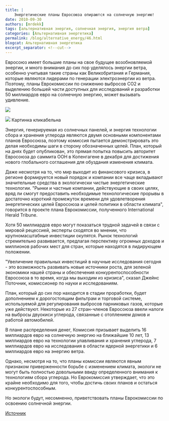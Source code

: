 ```yaml
---
title: |
    Энергетические планы Евросоюза опираются на солнечную энергию!
date: 2010-09-30
authors: [mrdekk]
tags: [альтернативная энергия, солнечная энергия, энергия ветра]
categories: [Альтернативная энергетика]
permalink: /blog/alternative_energy/46.html
blogcat: Альтернативная энергетика
excerpt_separator: <!--cut-->
---
```


Евросоюз имеет большие планы на свое будущее возобновляемой энергии, и много внимания до сих пор уделялось энергии ветра, особенно учитывая такие страны как Великобритания и Германия, которые являются лидерами по генерации электроэнергии из ветра. Поэтому, планы Еврокомиссии по снижению выбросов СО2 и выделению большей части доступных для исследований и разработки 50 миллиардов евро на солнечную энергию, может вызывать удивление.

![](http://itw66.ru/uploads/images/00/00/01/2010/09/29/caeb87.png)

<!--cut-->

![](http://itw66.ru/files/PowerEU-SolarPower.png)
Картинка кликабельна


Энергия, генерируемая из солнечных панелей, и энергия технологии сбора и хранения углерода являются двумя основными компонентами планов Евросоюза, поэтому комиссия пытается демонстрировать это делая необходимы шаги в сторону обозначенных целей. План, который на днях будет опубликован, это прямая попытка повысить авторитет Евросоюза до саммита ООН в Копенгагене  в декабря для достижения нового глобального соглашения для обуздания изменения климата.

Даже несмотря на то, что мир выходит из финансового кризиса, в регионе формируется новый порядок и компании все чаще вкладывают значительные средства в экологически чистые энергетические технологии. "Рынки и частные компании, действующие в своих целях, вряд ли смогут предоставить необходимые технологические прорывы в достаточно короткий промежуток времени для удовлетворения энергетических целей Евросоюза и целей политики в области климата", говорится в проекте плана Еврокомиссии, полученного International Herald Tribune. 

Хотя 50 миллиардов евро могут показаться трудной задачей в связи с мировой рецессией, эксперты сходятся во мнении, что крупномасштабные инвестиции окупятся. Рынок технологий стремительно развивается, предлагая перспективу огромных доходов и миллионов рабочих мест для стран, которые находятся в лидирующем положении.

"Увеличение правильных инвестиций в научные исследования сегодня - это возможность развивать новые источники роста, для зеленой экономики нашей страны и обеспечения конкурентоспособности Евросоюза в то время, когда мы выходим из кризиса", сказал Джейнс Поточник, комиссионер по науки и исследованиям.

План, который до сих пор находится в стадии проработки, будет дополнением к дорогостоящим фильтрам и торговой системе, используемой для регулирования выбросов парниковых газов, которые уже действуют. Некоторые из 27 стран-членов Евросоюза ввели налоги на выбросы двуокиси углерода, связанные с отоплением домов и работой автомобилей.

В плане распределения денег, Комиссия призывает выделить 16 миллиардов евро на солнечную энергию на ближайшие 10 лет, 13 миллиардов евро на технологии улавливания и хранения углерода, 7 миллиардов евро на исследования в области ядерной энергетики и 6 миллиардов евро на энергию ветра.

Однако, несмотря на то, что планы комиссии являются явным признаком приверженности борьбе с изменением климата, экологи не могут быть полностью довольными ввиду определенного внимания к технологиям сбора углерода. Но Еврокомиссия утверждает, что это крайне необходимо для того, чтобы достичь своих планов и остаться конкурентоспособным.

Но экологи будут, несомненно, приветствовать планы Еврокомиссии по освоению солнечной энергии.

[Источник](http://www.ngpowereu.com/news/newseu-energy-plans-solar-power/)

